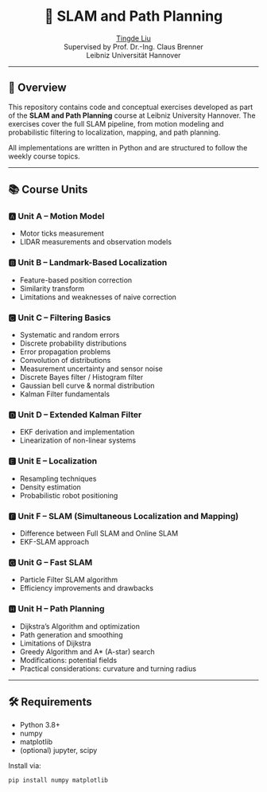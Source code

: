 <p align="center">
<h1 align="center"><strong>🤖 SLAM and Path Planning</strong></h1>
  <p align="center">
    <a href='mailto:tingde.liu@gmail.com' target='_blank'>Tingde Liu</a><br>
    Supervised by Prof. Dr.-Ing. Claus Brenner<br>
    Leibniz Universität Hannover
  </p>
</p>

---

## 📌 Overview

This repository contains code and conceptual exercises developed as part of the **SLAM and Path Planning** course at Leibniz University Hannover. The exercises cover the full SLAM pipeline, from motion modeling and probabilistic filtering to localization, mapping, and path planning.

All implementations are written in Python and are structured to follow the weekly course topics.

---

## 📚 Course Units

### 🅰️ Unit A – Motion Model

- Motor ticks measurement
- LIDAR measurements and observation models

### 🅱️ Unit B – Landmark-Based Localization

- Feature-based position correction
- Similarity transform
- Limitations and weaknesses of naive correction

### 🅲 Unit C – Filtering Basics

- Systematic and random errors
- Discrete probability distributions
- Error propagation problems
- Convolution of distributions
- Measurement uncertainty and sensor noise
- Discrete Bayes filter / Histogram filter
- Gaussian bell curve & normal distribution
- Kalman Filter fundamentals

### 🅳 Unit D – Extended Kalman Filter

- EKF derivation and implementation
- Linearization of non-linear systems

### 🅴 Unit E – Localization

- Resampling techniques
- Density estimation
- Probabilistic robot positioning

### 🅵 Unit F – SLAM (Simultaneous Localization and Mapping)

- Difference between Full SLAM and Online SLAM
- EKF-SLAM approach

### 🅶 Unit G – Fast SLAM

- Particle Filter SLAM algorithm
- Efficiency improvements and drawbacks

### 🅷 Unit H – Path Planning

- Dijkstra’s Algorithm and optimization
- Path generation and smoothing
- Limitations of Dijkstra
- Greedy Algorithm and A\* (A-star) search
- Modifications: potential fields
- Practical considerations: curvature and turning radius

---

## 🛠️ Requirements

- Python 3.8+
- numpy
- matplotlib
- (optional) jupyter, scipy

Install via:

```bash
pip install numpy matplotlib

